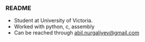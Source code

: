 ### README
<!--
-->
- Student at University of Victoria.
- Worked with python, c, assembly
- Can be reached through abil.nurgaliyev@gmail.com
